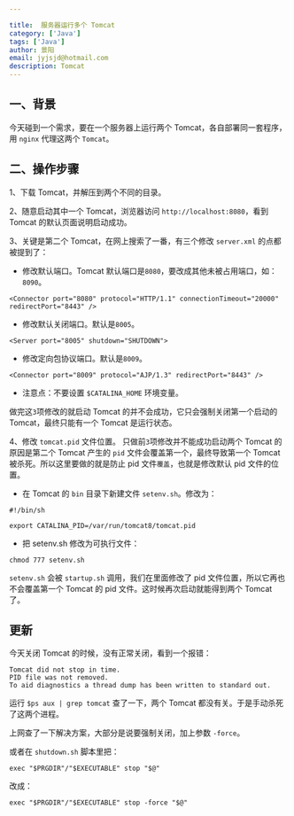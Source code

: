 ```yaml
---

title:  服务器运行多个 Tomcat
category: ['Java']
tags: ['Java']
author: 景阳
email: jyjsjd@hotmail.com
description: Tomcat
---
```


## 一、背景
今天碰到一个需求，要在一个服务器上运行两个 Tomcat，各自部署同一套程序，用 `nginx` 代理这两个 `Tomcat`。

## 二、操作步骤
1、下载 Tomcat，并解压到两个不同的目录。

2、随意启动其中一个 Tomcat，浏览器访问 `http://localhost:8080`，看到 Tomcat 的默认页面说明启动成功。

3、关键是第二个 Tomcat，在网上搜索了一番，有三个修改 `server.xml` 的点都被提到了：
* 修改默认端口。Tomcat 默认端口是`8080`，要改成其他未被占用端口，如：`8090`。

```
<Connector port="8080" protocol="HTTP/1.1" connectionTimeout="20000" redirectPort="8443" />
```

* 修改默认关闭端口。默认是`8005`。

```
<Server port="8005" shutdown="SHUTDOWN">
```

* 修改定向包协议端口。默认是`8009`。

```
<Connector port="8009" protocol="AJP/1.3" redirectPort="8443" />
```

* 注意点：不要设置 `$CATALINA_HOME` 环境变量。

做完这`3`项修改的就启动 Tomcat 的并不会成功，它只会强制关闭第一个启动的Tomcat，最终只能有一个 Tomcat 是运行状态。

4、修改 `tomcat.pid` 文件位置。
只做前`3`项修改并不能成功启动两个 Tomcat 的原因是第二个 Tomcat 产生的 `pid` 文件会覆盖第一个，最终导致第一个 Tomcat 被杀死。所以这里要做的就是防止 pid 文件`覆盖`，也就是修改默认 pid 文件的位置。

* 在 Tomcat 的 `bin` 目录下新建文件 `setenv.sh`。修改为：

```
#!/bin/sh

export CATALINA_PID=/var/run/tomcat8/tomcat.pid
```
* 把 setenv.sh 修改为可执行文件：

```
chmod 777 setenv.sh
```

`setenv.sh` 会被 `startup.sh` 调用，我们在里面修改了 pid 文件位置，所以它再也不会覆盖第一个 Tomcat 的 pid 文件。这时候再次启动就能得到两个 Tomcat 了。

## 更新
今天关闭 Tomcat 的时候，没有正常关闭，看到一个报错：
```
Tomcat did not stop in time.
PID file was not removed.
To aid diagnostics a thread dump has been written to standard out.
```
运行 ```$ps aux | grep tomcat``` 查了一下，两个 Tomcat 都没有关。于是手动杀死了这两个进程。

上网查了一下解决方案，大部分是说要强制关闭，加上参数 `-force`。

或者在 `shutdown.sh` 脚本里把：
```
exec "$PRGDIR"/"$EXECUTABLE" stop "$@"
```
改成：
```
exec "$PRGDIR"/"$EXECUTABLE" stop -force "$@"
```

